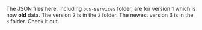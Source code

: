The JSON files here, including `bus-services` folder, are for version 1 which is now **old** data. The version 2 is in the `2` folder. The newest version 3 is in the `3` folder. Check it out.
